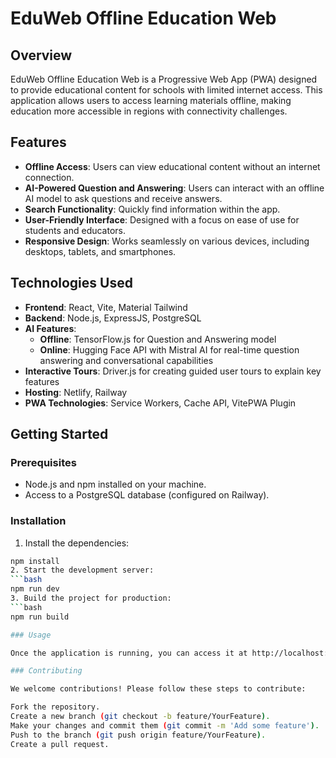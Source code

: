 #  EduWeb Offline Education Web

## Overview

 EduWeb Offline Education Web  is a Progressive Web App (PWA) designed to provide educational content for schools with limited internet access.
  This application allows users to access learning materials offline, making education more accessible in regions with connectivity challenges.

## Features

- **Offline Access**: Users can view educational content without an internet connection.
- **AI-Powered Question and Answering**: Users can interact with an offline AI model to ask questions and receive answers.
- **Search Functionality**: Quickly find information within the app.
- **User-Friendly Interface**: Designed with a focus on ease of use for students and educators.
- **Responsive Design**: Works seamlessly on various devices, including desktops, tablets, and smartphones.

## Technologies Used

- **Frontend**: React, Vite, Material Tailwind
- **Backend**: Node.js, ExpressJS, PostgreSQL
- **AI Features**: 
  - **Offline**: TensorFlow.js for Question and Answering model
  - **Online**: Hugging Face API with Mistral AI for real-time question answering and conversational capabilities
- **Interactive Tours**: Driver.js for creating guided user tours to explain key features
- **Hosting**: Netlify, Railway
- **PWA Technologies**: Service Workers, Cache API, VitePWA Plugin


## Getting Started

### Prerequisites

- Node.js and npm installed on your machine.
- Access to a PostgreSQL database (configured on Railway).

### Installation

1. Install the dependencies:
  ```bash
  npm install
2. Start the development server:
  ```bash
  npm run dev
3. Build the project for production:
  ```bash
  npm run build

### Usage

Once the application is running, you can access it at http://localhost:5173. The app will automatically cache the necessary resources for offline access.

### Contributing

We welcome contributions! Please follow these steps to contribute:

Fork the repository.
Create a new branch (git checkout -b feature/YourFeature).
Make your changes and commit them (git commit -m 'Add some feature').
Push to the branch (git push origin feature/YourFeature).
Create a pull request.


